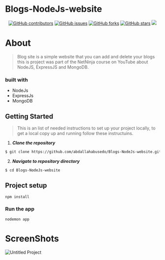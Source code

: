 # Blogs-NodeJs-website


<div align="center">

[![GitHub contributors](https://img.shields.io/github/contributors/abdallahabusedo/Blogs-NodeJs-website)](https://github.com/abdallahabusedo/Blogs-NodeJs-website/contributors)
[![GitHub issues](https://img.shields.io/github/issues/abdallahabusedo/Blogs-NodeJs-website)](https://github.com/abdallahabusedo/Blogs-NodeJs-website/issues)
[![GitHub forks](https://img.shields.io/github/forks/abdallahabusedo/Blogs-NodeJs-website)](https://github.com/abdallahabusedo/Blogs-NodeJs-website/network)
[![GitHub stars](https://img.shields.io/github/stars/abdallahabusedo/Blogs-NodeJs-website)](https://github.com/abdallahabusedo/Blogs-NodeJs-website/stargazers)
<img src="https://img.shields.io/github/languages/top/abdallahabusedo/Blogs-NodeJs-website"> 

</div>

# About 
> Blog site is a simple website that you can add and delete your blogs this is project was part of the NetNinja course on YouTube about NodeJS, ExpressJS and MongoDB.

### built with
- NodeJs
- ExpressJs
- MongoDB
## Getting Started
> This is an list of needed instructions to set up your project locally, to get a local copy up and running follow these instructuins.

1. **_Clone the repository_**

```sh
$ git clone https://github.com/abdallahabusedo/Blogs-NodeJs-website.git
```
2. **_Navigate to repository directory_**
```sh
$ cd Blogs-NodeJs-website
```

## Project setup
```CMD
npm install
```

### Run the app
```CMD
nodemon app
```

# ScreenShots 

![Untitled Project](https://user-images.githubusercontent.com/42722816/185750593-ed09f7cf-196f-4846-9467-60015f115ba9.gif)

